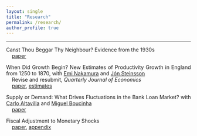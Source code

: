 ```yaml
---
layout: single
title: "Research"
permalink: /research/
author_profile: true
---
```

---
  
<p style='text-align: justify;'>
Canst Thou Beggar Thy Neighbour? Evidence from the 1930s<br>
&nbsp;&nbsp;&nbsp;&nbsp;<a href='https://paul-bouscasse.github.io/files/bouscasse_devaluations.pdf'>paper</a></p>

<p style='text-align: justify;'>When Did Growth Begin? New Estimates of Productivity Growth in England from 1250 to 1870, with <a href='https://eml.berkeley.edu/~enakamura'>Emi Nakamura</a> and <a href='https://eml.berkeley.edu/~jsteinsson'>Jón Steinsson</a><br>
&nbsp;&nbsp;&nbsp;&nbsp;Revise and resubmit, <i>Quarterly Journal of Economics</i><br>
&nbsp;&nbsp;&nbsp;&nbsp;<a href='https://paul-bouscasse.github.io/files/bns_malthus.pdf'>paper</a>, <a href='https://paul-bouscasse.github.io/files/malthus_estimates.xlsx'>estimates</a></p>

<p style='text-align: justify;'>Supply or Demand: What Drives Fluctuations in the Bank Loan Market? with <a href='https://sites.google.com/view/carlo-altavilla/home'>Carlo Altavilla</a> and <a href='https://www.ecb.europa.eu/pub/research/authors/profiles/miguel-boucinha.en.html'>Miguel Boucinha</a><br>
&nbsp;&nbsp;&nbsp;&nbsp;<a href='https://paul-bouscasse.github.io/files/abb_supply_demand.pdf'>paper</a></p>

<p style='text-align: justify;'>Fiscal Adjustment to Monetary Shocks<br>
&nbsp;&nbsp;&nbsp;&nbsp;<a href='https://paul-bouscasse.github.io/files/bouscasse_fiscal.pdf'>paper</a>, <a href='https://paul-bouscasse.github.io/files/bouscasse_fiscal_appendix.pdf'>appendix</a></p>
